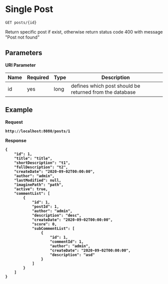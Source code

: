 # Single Post
    GET posts/{id}

Return specific post if exist, otherwise return status code 400 with message "Post not found"

## Parameters
<b>URI Parameter</b>

| Name | Required | Type | Description | 
| --- | --- | --- | --- |
| id | yes | long | defines which post should be returned from the database |


## Example 
<b>Request</p>
```
http://localhost:8080/posts/1
```
<b>Response</b>
```
{
    "id": 1,
    "title": "title",
    "shortDescription": "t1",
    "fullDescription": "t2",
    "createDate": "2020-09-02T00:00:00",
    "author": "admin",
    "lastModified": null,
    "imaginePath": "path",
    "active": true,
    "commentList": [
        {
            "id": 1,
            "postId": 1,
            "author": "admin",
            "description": "desc",
            "createDate": "2020-09-02T00:00:00",
            "score": 0,
            "subCommentList": [
                {
                    "id": 1,
                    "commentId": 1,
                    "author": "admin",
                    "createDate": "2020-09-02T00:00:00",
                    "description": "asd"
                }
            ]
        }
    ]
}
```
